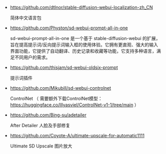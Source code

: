 

- https://github.com/dtlnor/stable-diffusion-webui-localization-zh_CN  </p>
  简体中文语言包 


- https://github.com/Physton/sd-webui-prompt-all-in-one  </p>
  sd-webui-prompt-all-in-one 是一个基于 stable-diffusion-webui 的扩展，旨在提高提示词/反向提示词输入框的使用体验。它拥有更直观、强大的输入界面功能，它提供了自动翻译、历史记录和收藏等功能，它支持多种语言，满足不同用户的需求。


- https://github.com/thisjam/sd-webui-oldsix-prompt </p>
  提示词插件


- https://github.com/Mikubill/sd-webui-controlnet </p>
  ControlNet （ 需要额外下载ControlNet模型：https://huggingface.co/lllyasviel/ControlNet-v1-1/tree/main ）


- https://github.com/Bing-su/adetailer </p>
  After Detailer 人脸及手部修复


- https://github.com/Coyote-A/ultimate-upscale-for-automatic1111 </p>
  Ultimate SD Upscale 图片放大


